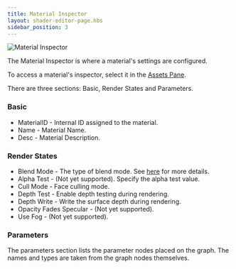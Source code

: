 ```yaml
---
title: Material Inspector
layout: shader-editor-page.hbs
sidebar_position: 3
---
```


![Material Inspector][1]

The Material Inspector is where a material's settings are configured.

To access a material's inspector, select it in the [Assets Pane][2].

There are three sections: Basic, Render States and Parameters.

### Basic

- MaterialID - Internal ID assigned to the material.
- Name - Material Name.
- Desc - Material Description.

### Render States

- Blend Mode - The type of blend mode. See [here][3] for more details.
- Alpha Test - (Not yet supported). Specify the alpha test value.
- Cull Mode - Face culling mode.
- Depth Test - Enable depth testing during rendering.
- Depth Write - Write the surface depth during rendering.
- Opacity Fades Specular - (Not yet supported).
- Use Fog - (Not yet supported).

### Parameters

The parameters section lists the parameter nodes placed on the graph. The names and types are taken from the graph nodes themselves.

[1]: /images/shader-editor/inspector-pane-material.png
[2]: /shader-editor/window-layout/assets-pane
[3]: /api/pc.Material.html#blendType
